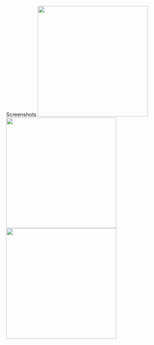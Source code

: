 Screenshots
<img src = "https://github.com/NobleAmanfo/NikeCloneApp/assets/67824486/d661f6dc-d308-40e8-993a-56e6ed14c8b9 " width = "300"/>
<img src = "https://github.com/NobleAmanfo/NikeCloneApp/assets/67824486/f4b85831-ba60-488c-bbfd-ba728912dabe" width = "300"/>
<img src = "https://github.com/NobleAmanfo/NikeCloneApp/assets/67824486/d661f6dc-d308-40e8-993a-56e6ed14c8b9 " width = "300"/>
